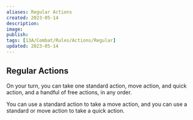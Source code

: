 ```yaml
---
aliases: Regular Actions
created: 2023-05-14
description: 
image: 
publish: 
tags: [13A/Combat/Rules/Actions/Regular]
updated: 2023-05-14
---
```


## Regular Actions

On your turn, you can take one standard action, move action, and quick action, and a handful of free actions, in any order.

You can use a standard action to take a move action, and you can use a standard or move action to take a quick action.